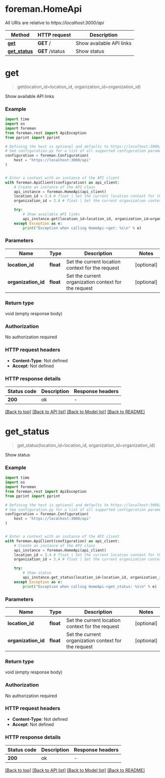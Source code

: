 # foreman.HomeApi

All URIs are relative to *https://localhost:3000/api*

Method | HTTP request | Description
------------- | ------------- | -------------
[**get**](HomeApi.md#get) | **GET** / | Show available API links
[**get_status**](HomeApi.md#get_status) | **GET** /status | Show status


# **get**
> get(location_id=location_id, organization_id=organization_id)

Show available API links

### Example


```python
import time
import os
import foreman
from foreman.rest import ApiException
from pprint import pprint

# Defining the host is optional and defaults to https://localhost:3000/api
# See configuration.py for a list of all supported configuration parameters.
configuration = foreman.Configuration(
    host = "https://localhost:3000/api"
)


# Enter a context with an instance of the API client
with foreman.ApiClient(configuration) as api_client:
    # Create an instance of the API class
    api_instance = foreman.HomeApi(api_client)
    location_id = 3.4 # float | Set the current location context for the request (optional)
    organization_id = 3.4 # float | Set the current organization context for the request (optional)

    try:
        # Show available API links
        api_instance.get(location_id=location_id, organization_id=organization_id)
    except Exception as e:
        print("Exception when calling HomeApi->get: %s\n" % e)
```



### Parameters


Name | Type | Description  | Notes
------------- | ------------- | ------------- | -------------
 **location_id** | **float**| Set the current location context for the request | [optional] 
 **organization_id** | **float**| Set the current organization context for the request | [optional] 

### Return type

void (empty response body)

### Authorization

No authorization required

### HTTP request headers

 - **Content-Type**: Not defined
 - **Accept**: Not defined

### HTTP response details

| Status code | Description | Response headers |
|-------------|-------------|------------------|
**200** | ok |  -  |

[[Back to top]](#) [[Back to API list]](../README.md#documentation-for-api-endpoints) [[Back to Model list]](../README.md#documentation-for-models) [[Back to README]](../README.md)

# **get_status**
> get_status(location_id=location_id, organization_id=organization_id)

Show status

### Example


```python
import time
import os
import foreman
from foreman.rest import ApiException
from pprint import pprint

# Defining the host is optional and defaults to https://localhost:3000/api
# See configuration.py for a list of all supported configuration parameters.
configuration = foreman.Configuration(
    host = "https://localhost:3000/api"
)


# Enter a context with an instance of the API client
with foreman.ApiClient(configuration) as api_client:
    # Create an instance of the API class
    api_instance = foreman.HomeApi(api_client)
    location_id = 3.4 # float | Set the current location context for the request (optional)
    organization_id = 3.4 # float | Set the current organization context for the request (optional)

    try:
        # Show status
        api_instance.get_status(location_id=location_id, organization_id=organization_id)
    except Exception as e:
        print("Exception when calling HomeApi->get_status: %s\n" % e)
```



### Parameters


Name | Type | Description  | Notes
------------- | ------------- | ------------- | -------------
 **location_id** | **float**| Set the current location context for the request | [optional] 
 **organization_id** | **float**| Set the current organization context for the request | [optional] 

### Return type

void (empty response body)

### Authorization

No authorization required

### HTTP request headers

 - **Content-Type**: Not defined
 - **Accept**: Not defined

### HTTP response details

| Status code | Description | Response headers |
|-------------|-------------|------------------|
**200** | ok |  -  |

[[Back to top]](#) [[Back to API list]](../README.md#documentation-for-api-endpoints) [[Back to Model list]](../README.md#documentation-for-models) [[Back to README]](../README.md)

